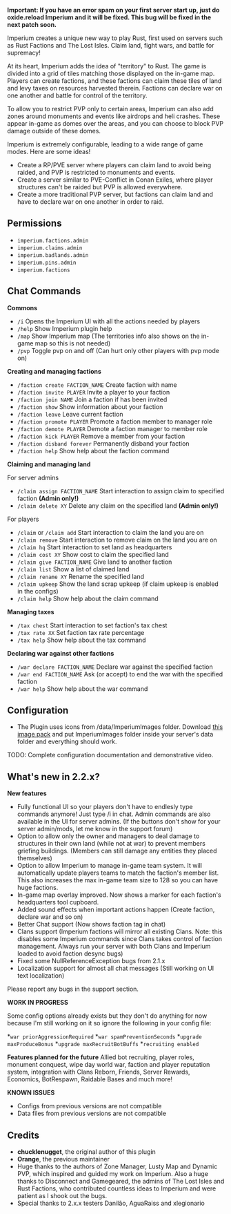 **Important: If you have an error spam on your first server start up, just do oxide.reload Imperium and it will be fixed. This bug will be fixed in the next patch soon.**

Imperium creates a unique new way to play Rust, first used on servers such as Rust Factions and The Lost Isles. Claim land, fight wars, and battle for supremacy!

At its heart, Imperium adds the idea of "territory" to Rust. The game is divided into a grid of tiles matching those displayed on the in-game map. Players can create factions, and these factions can claim these tiles of land and levy taxes on resources harvested therein. Factions can declare war on one another and battle for control of the territory.

To allow you to restrict PVP only to certain areas, Imperium can also add zones around monuments and events like airdrops and heli crashes. These appear in-game as domes over the areas, and you can choose to block PVP damage outside of these domes.

Imperium is extremely configurable, leading to a wide range of game modes. Here are some ideas!

* Create a RP/PVE server where players can claim land to avoid being raided, and PVP is restricted to monuments and events.
* Create a server similar to PVE-Conflict in Conan Exiles, where player structures can't be raided but PVP is allowed everywhere.
* Create a more traditional PVP server, but factions can claim land and have to declare war on one another in order to raid.


## Permissions

* `imperium.factions.admin`
* `imperium.claims.admin`
* `imperium.badlands.admin`
* `imperium.pins.admin`
* `imperium.factions`
## Chat Commands
**Commons**

* `/i` Opens the Imperium UI with all the actions needed by players
* `/help` Show Imperium plugin help
* `/map` Show Imperium map (The territories info also shows on the in-game map so this is not needed)
* `/pvp` Toggle pvp on and off (Can hurt only other players with pvp mode on)

**Creating and managing factions**
* `/faction create FACTION_NAME` Create faction with name
* `/faction invite PLAYER` Invite a player to your faction
* `/faction join NAME` Join a faction if has been invited
* `/faction show` Show information about your faction
* `/faction leave` Leave current faction
* `/faction promote PLAYER` Promote a faction member to manager role
* `/faction demote PLAYER` Demote a faction manager to member role
* `/faction kick PLAYER` Remove a member from your faction
* `/faction disband forever` Permanently disband your faction
* `/faction help` Show help about the faction command

**Claiming and managing land**

For server admins
* `/claim assign FACTION_NAME` Start interaction to assign claim to specified faction **(Admin only!)**
* `/claim delete XY` Delete any claim on the specified land **(Admin only!)**

For players
* `/claim` or `/claim add` Start interaction to claim the land you are on
* `/claim remove` Start interaction to remove claim on the land you are on
* `/claim hq` Start interaction to set land as headquarters
* `/claim cost XY` Show cost to claim the specified land
* `/claim give FACTION_NAME` Give land to another faction
* `/claim list` Show a list of claimed land
* `/claim rename XY` Rename the specified land
* `/claim upkeep` Show the land scrap upkeep (if claim upkeep is enabled in the configs)
* `/claim help` Show help about the claim command

**Managing taxes**
* `/tax chest` Start interaction to set faction's tax chest
* `/tax rate XX` Set faction tax rate percentage
* `/tax help` Show help about the tax command

**Declaring war against other factions**
* `/war declare FACTION_NAME` Declare war against the specified faction
* `/war end FACTION_NAME` Ask (or accept) to end the war with the specified faction
* `/war help` Show help about the war command

## Configuration

* The Plugin uses icons from /data/ImperiumImages folder. Download [this image pack](https://github.com/vicbarbosa/rust-imperium-images/archive/refs/heads/master.zip) and put ImperiumImages folder inside your server's data folder and everything should work.

TODO: Complete configuration documentation and demonstrative video.

## What's new in 2.2.x?

**New features**
* Fully functional UI so your players don't have to endlesly type commands anymore! Just type /i in chat. Admin commands are also available in the UI for server admins. (If the buttons don't show for your server admin/mods, let me know in the support forum)
* Option to allow only the owner and managers to deal damage to structures in their own land (while not at war) to prevent members griefing buildings. (Members can still damage any entities they placed themselves)
* Option to allow Imperium to manage in-game team system. It will automatically update players teams to match the faction's member list. This also increases the max in-game team size to 128 so you can have huge factions.
* In-game map overlay improved. Now shows a marker for each faction's headquarters tool cupboard.
* Added sound effects when important actions happen (Create faction, declare war and so on)
* Better Chat support (Now shows faction tag in chat)
* Clans support (Imperium factions will mirror all existing Clans. Note: this disables some Imperium commands since Clans takes control of faction management. Always run your server with both Clans and Imperium loaded to avoid faction desync bugs)
* Fixed some NullReferenceException bugs from 2.1.x
* Localization support for almost all chat messages (Still working on UI text localization)

Please report any bugs in the support section.

**WORK IN PROGRESS**

Some config options already exists but they don't do anything for now because I'm still working on it so ignore the following in your config file:

*`war priorAggressionRequired`
*`war spamPreventionSeconds`
*`upgrade maxProduceBonus`
*`upgrade maxRecruitBotBuffs`
*`recruiting enabled`

**Features planned for the future**
Allied bot recruiting, player roles, monument conquest, wipe day world war, faction and player reputation system, integration with Clans Reborn, Friends, Server Rewards, Economics, BotRespawn, Raidable Bases and much more!

**KNOWN ISSUES**
* Configs from previous versions are not compatible
* Data files from previous versions are not compatible

## Credits
- **chucklenugget**, the original author of this plugin 
- **Orange**, the previous maintainer
- Huge thanks to the authors of Zone Manager, Lusty Map and Dynamic PVP, which inspired and guided my work on Imperium. Also a huge thanks to Disconnect and Gamegeared, the admins of The Lost Isles and Rust Factions, who contributed countless ideas to Imperium and were patient as I shook out the bugs.
- Special thanks to 2.x.x testers Danilão, AguaRaiss and xlegionario